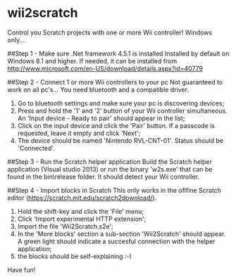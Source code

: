 # wii2scratch
Control you Scratch projects with one or more Wii controller!
Windows only...

##Step 1 - Make sure .Net framework 4.5.1 is installed
Installed by default on Windows 8.1 and higher. If needed, it can be installed from http://www.microsoft.com/en-US/download/details.aspx?id=40779

##Step 2 - Connect 1 or more Wii controllers to your pc
Not guaranteed to work on all pc's... You need bluetooth and a compatible driver.

1. Go to bluetooth settings and make sure your pc is discovering devices;
2. Press and hold the '1' and '2' button of your Wii controller simultaneous. An 'Input device - Ready to pair' should appear in the list;
3. Click on the input device and click the 'Pair' button. If a passcode is requested, leave it empty and click 'Next';
4. The device should be named 'Nintendo RVL-CNT-01'. Status should be 'Connected'.

##Step 3 - Run the Scratch helper application
Build the Scratch helper application (Visual studio 2013) or run the binary 'w2s.exe' that can be found in the bin\release folder. It should detect your Wii controller.

##Step 4 - Import blocks in Scratch
This only works in the oflfine Scratch editor (https://scratch.mit.edu/scratch2download/).

1. Hold the shift-key and click the 'File' menu;
2. Click 'Import experimental HTTP extension';
3. Import the file 'Wii2Scratch.s2e';
4. In the 'More blocks' section a sub-section 'Wii2Scratch' should appear. A green light should indicate a succesful connection with the helper application;
5. the blocks should be self-explaining :-)


Have fun!
